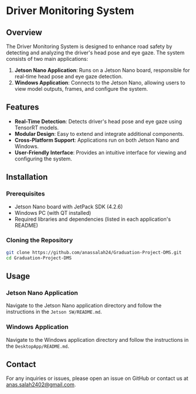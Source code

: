 # Driver Monitoring System

## Overview
The Driver Monitoring System is designed to enhance road safety by detecting and analyzing the driver's head pose and eye gaze. The system consists of two main applications:

1. **Jetson Nano Application**: Runs on a Jetson Nano board, responsible for real-time head pose and eye gaze detection.
2. **Windows Application**: Connects to the Jetson Nano, allowing users to view model outputs, frames, and configure the system.

## Features
- **Real-Time Detection**: Detects driver's head pose and eye gaze using TensorRT models.
- **Modular Design**: Easy to extend and integrate additional components.
- **Cross-Platform Support**: Applications run on both Jetson Nano and Windows.
- **User-Friendly Interface**: Provides an intuitive interface for viewing and configuring the system.



## Installation
### Prerequisites
- Jetson Nano board with JetPack SDK (4.2.6)
- Windows PC (with QT installed)
- Required libraries and dependencies (listed in each application's README)

### Cloning the Repository
```bash
git clone https://github.com/anassalah24/Graduation-Project-DMS.git
cd Graduation-Project-DMS
```

## Usage
### Jetson Nano Application
Navigate to the Jetson Nano application directory and follow the instructions in the `Jetson SW/README.md`.

### Windows Application
Navigate to the Windows application directory and follow the instructions in the `DesktopApp/README.md`.



## Contact
For any inquiries or issues, please open an issue on GitHub or contact us at [anas.salah2402@gmail.com](mailto:anas.salah2402@gmail.com).
